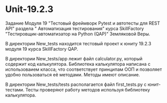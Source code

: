 # Unit-19.2.3

Задание Модуля 19 "Тестовый фреймворк Pytest и автотесты для REST API" раздела " Автоматизация тестирования" курса SkillFactory "Тестировщик-автоматизатор на Python (QAP)" Земляковой Веры.

В директории New_tests находится тестовый проект к юниту 19.2.3 модуля 19 курса SkillFactory QAP.

В директории New_tests/app лежит файл calculator.py, который содержит код калькулятора.
Библиотека калькулятора написана с использоваием класса, что соответствует принципам ООП 
и позволяет удобно пользоваться её методами. Методы имеют описание.

В директории New_tests/tests располагается файл first_tests.py с юнит-тестами.
Тесты проверяют работу методов используя библиотеку калькулятора.
